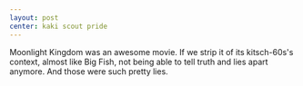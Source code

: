 ```yaml
---
layout: post
center: kaki scout pride
---
```

Moonlight Kingdom was an awesome movie. If we strip it of its kitsch-60s's
context, almost like Big Fish, not being able to tell truth and lies apart
anymore. And those were such pretty lies.
